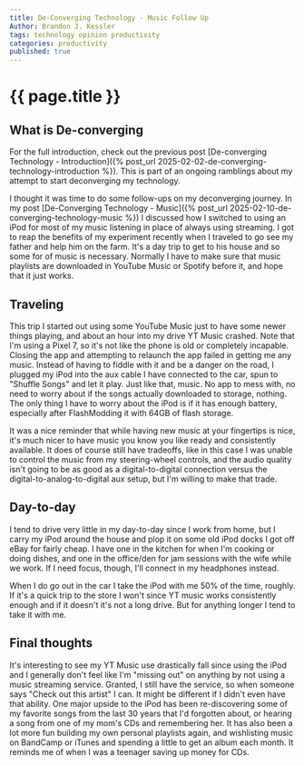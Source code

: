 ```yaml
---
title: De-Converging Technology - Music Follow Up
Author: Brandon J. Kessler
tags: technology opinion productivity
categories: productivity
published: true
---
```


<h1>{{ page.title }}</h1>

<h2>What is De-converging</h2>
For the full introduction, check out the previous post [De-converging Technology - Introduction]({% post_url 2025-02-02-de-converging-technology-introduction %}). This is part of an ongoing ramblings about my attempt to start deconverging my technology.

I thought it was time to do some follow-ups on my deconverging journey. In my post [De-Converging Technology - Music]({% post_url 2025-02-10-de-converging-technology-music %}) I discussed how I switched to using an iPod for most of my music listening in place of always using streaming. I got to reap the benefits of my experiment recently when I traveled to go see my father and help him on the farm. It's a day trip to get to his house and so some for of music is necessary. Normally I have to make sure that music playlists are downloaded in YouTube Music or Spotify before it, and hope that it just works.

<!--more-->

## Traveling
This trip I started out using some YouTube Music just to have some newer things playing, and about an hour into my drive YT Music crashed. Note that I'm using a Pixel 7, so it's not like the phone is old or completely incapable. Closing the app and attempting to relaunch the app failed in getting me any music. Instead of having to fiddle with it and be a danger on the road, I plugged my iPod into the aux cable I have connected to the car, spun to "Shuffle Songs" and let it play. Just like that, music. No app to mess with, no need to worry about if the songs actually downloaded to storage, nothing. The only thing I have to worry about the iPod is if it has enough battery, especially after FlashModding it with 64GB of flash storage.

It was a nice reminder that while having new music at your fingertips is nice, it's much nicer to have music you know you like ready and consistently available. It does of course still have tradeoffs, like in this case I was unable to control the music from my steering-wheel controls, and the audio quality isn't going to be as good as a digital-to-digital connection versus the digital-to-analog-to-digital aux setup, but I'm willing to make that trade.

## Day-to-day
I tend to drive very little in my day-to-day since I work from home, but I carry my iPod around the house and plop it on some old iPod docks I got off eBay for fairly cheap. I have one in the kitchen for when I'm cooking or doing dishes, and one in the office/den for jam sessions with the wife while we work. If I need focus, though, I'll connect in my headphones instead.

When I do go out in the car I take the iPod with me 50% of the time, roughly. If it's a quick trip to the store I won't since YT music works consistently enough and if it doesn't it's not a long drive. But for anything longer I tend to take it with me.

## Final thoughts
It's interesting to see my YT Music use drastically fall since using the iPod and I generally don't feel like I'm "missing out" on anything by not using a music streaming service. Granted, I still have the service, so when someone says "Check out this artist" I can. It might be different if I didn't even have that ability. One major upside to the iPod has been re-discovering some of my favorite songs from the last 30 years that I'd forgotten about, or hearing a song from one of my mom's CDs and remembering her. It has also been a lot more fun building my own personal playlists again, and wishlisting music on BandCamp or iTunes and spending a little to get an album each month. It reminds me of when I was a teenager saving up money for CDs.